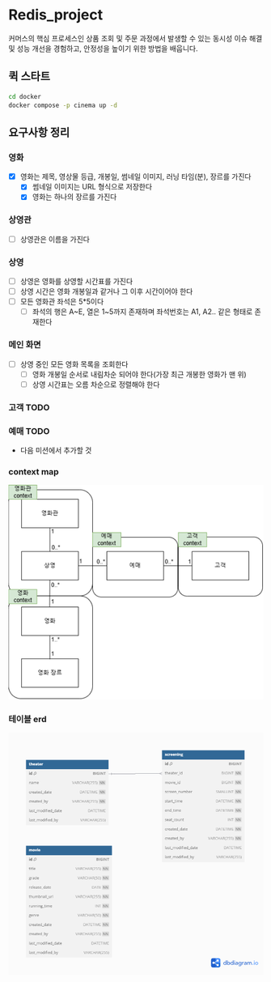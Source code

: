 # Redis_project  

커머스의 핵심 프로세스인 상품 조회 및 주문 과정에서 발생할 수 있는 동시성 이슈 해결 및 성능 개선을 경험하고, 안정성을 높이기 위한 방법을 배웁니다.

## 퀵 스타트
```sh
cd docker
docker compose -p cinema up -d
```

## 요구사항 정리
### 영화
- [x] 영화는 제목, 영상물 등급, 개봉일, 썸네일 이미지, 러닝 타임(분), 장르를 가진다
  - [x] 썸네일 이미지는 URL 형식으로 저장한다 
  - [x] 영화는 하나의 장르를 가진다

### 상영관
- [ ] 상영관은 이름을 가진다

### 상영
- [ ] 상영은 영화를 상영할 시간표를 가진다
- [ ] 상영 시간은 영화 개봉일과 같거나 그 이후 시간이어야 한다
- [ ] 모든 영화관 좌석은 5*5이다
  - [ ] 좌석의 행은 A~E, 열은 1~5까지 존재하며 좌석번호는 A1, A2.. 같은 형태로 존재한다

### 메인 화면
- [ ] 상영 중인 모든 영화 목록을 조회한다
  - [ ] 영화 개봉일 순서로 내림차순 되어야 한다(가장 최근 개봉한 영화가 맨 위)
  - [ ] 상영 시간표는 오름 차순으로 정렬해야 한다

### 고객 TODO
### 예매 TODO
- 다음 미션에서 추가할 것

### context map
![context_map.png](/docs/images/context_map.png)


### 테이블 erd
![table_erd.png](/docs/images/table_erd.png)

